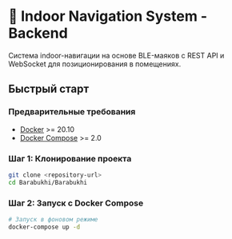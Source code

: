 # 🏢 Indoor Navigation System - Backend

Система indoor-навигации на основе BLE-маяков с REST API и WebSocket для позиционирования в помещениях.

## Быстрый старт

### Предварительные требования

- [Docker](https://www.docker.com/get-started) >= 20.10
- [Docker Compose](https://docs.docker.com/compose/install/) >= 2.0

### Шаг 1: Клонирование проекта

```bash
git clone <repository-url>
cd Barabukhi/Barabukhi
```

### Шаг 2: Запуск с Docker Compose

```bash
# Запуск в фоновом режиме
docker-compose up -d
```